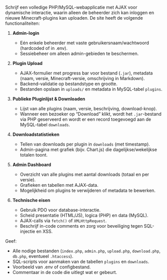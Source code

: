 
Schrijf een volledige PHP/MySQL-webapplicatie met AJAX voor dynamische interactie, waarin alleen de beheerder zich kan inloggen en nieuwe Minecraft-plugins kan uploaden. De site heeft de volgende functionaliteiten:

1. **Admin-login**
   - Eén enkele beheerder met vaste gebruikersnaam/wachtwoord (hardcoded of in .env).
   - Sessiebeheer om alleen admin-gebieden te beschermen.

2. **Plugin Upload**
   - AJAX-formulier met progress bar voor bestand (`.jar`), metadata (naam, versie, Minecraft-versie, omschrijving in Markdown).
   - Backend-validatie op bestandstype en grootte.
   - Bestanden opslaan in `uploads/` en metadata in MySQL-tabel `plugins`.

3. **Publieke Pluginlijst & Downloaden**
   - Lijst van alle plugins (naam, versie, beschrijving, download-knop).
   - Wanneer een bezoeker op “Download” klikt, wordt het `.jar`-bestand via PHP geserveerd en wordt er een record toegevoegd aan de MySQL-tabel `downloads`.

4. **Downloadstatistieken**
   - Tellen van downloads per plugin in `downloads` (met timestamp).
   - Admin-pagina met grafiek (bijv. Chart.js) die dagelijkse/wekelijkse totalen toont.

5. **Admin Dashboard**
   - Overzicht van alle plugins met aantal downloads (totaal en per versie).
   - Grafieken en tabellen met AJAX-data.
   - Mogelijkheid om plugins te verwijderen of metadata te bewerken.

6. **Technische eisen**
   - Gebruik PDO voor database-interactie.
   - Scheid presentatie (HTML/JS), logica (PHP) en data (MySQL).
   - AJAX-calls via `fetch()` of `XMLHttpRequest`.
   - Beschrijf in-code comments en zorg voor beveiliging tegen SQL-injectie en XSS.

Geef:
- Alle nodige bestanden (`index.php`, `admin.php`, `upload.php`, `download.php`, `db.php`, eventueel `.htaccess`).
- SQL-scripts voor aanmaken van de tabellen `plugins` en `downloads`.
- Voorbeeld van .env of configbestand.
- Commentaar in de code die uitlegt wat er gebeurt.
